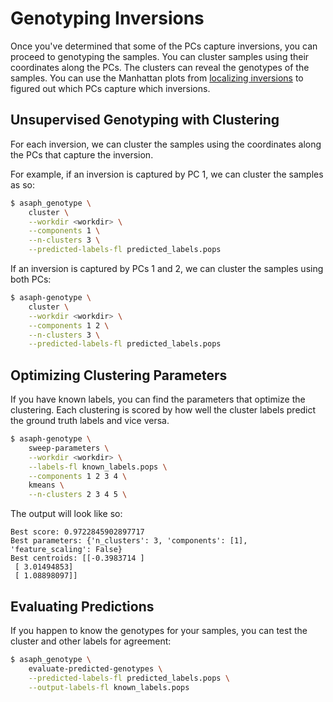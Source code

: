 # Genotyping Inversions

Once you've determined that some of the PCs capture inversions, you can proceed to genotyping the samples.  You can cluster samples using their coordinates along the PCs.  The clusters can reveal the genotypes of the samples.  You can use the Manhattan plots from [localizing inversions](localizing-inversions.md) to figured out which PCs capture which inversions.

## Unsupervised Genotyping with Clustering
For each inversion, we can cluster the samples using the coordinates along the PCs that capture the inversion.

For example, if an inversion is captured by PC 1, we can cluster the samples as so:

```bash
$ asaph_genotype \
	cluster \
	--workdir <workdir> \
	--components 1 \
	--n-clusters 3 \
	--predicted-labels-fl predicted_labels.pops
```

If an inversion is captured by PCs 1 and 2, we can cluster the samples using both PCs:

```bash
$ asaph-genotype \
	cluster \
	--workdir <workdir> \
	--components 1 2 \
	--n-clusters 3 \
	--predicted-labels-fl predicted_labels.pops
```

## Optimizing Clustering Parameters
If you have known labels, you can find the parameters that optimize the clustering.  Each clustering is scored by how well the cluster labels predict the ground truth labels and vice versa.

```bash
$ asaph-genotype \
	sweep-parameters \
	--workdir <workdir> \
    --labels-fl known_labels.pops \
	--components 1 2 3 4 \
	kmeans \
	--n-clusters 2 3 4 5 \
```

The output will look like so:

```
Best score: 0.9722845902897717
Best parameters: {'n_clusters': 3, 'components': [1], 'feature_scaling': False}
Best centroids: [[-0.3983714 ]
 [ 3.01494853]
 [ 1.08898097]]
```


## Evaluating Predictions
If you happen to know the genotypes for your samples, you can test the cluster and other labels for agreement:

```bash
$ asaph_genotype \
	evaluate-predicted-genotypes \
	--predicted-labels-fl predicted_labels.pops \
	--output-labels-fl known_labels.pops
```

